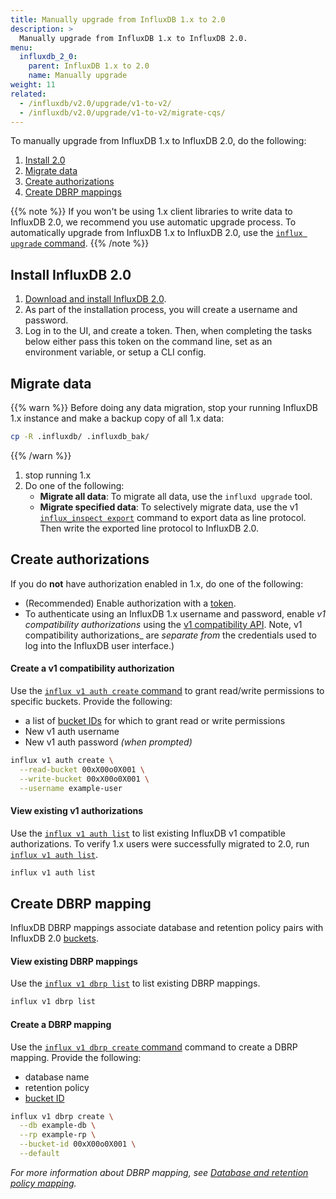```yaml
---
title: Manually upgrade from InfluxDB 1.x to 2.0
description: >
  Manually upgrade from InfluxDB 1.x to InfluxDB 2.0.
menu:
  influxdb_2_0:
    parent: InfluxDB 1.x to 2.0
    name: Manually upgrade
weight: 11
related:
  - /influxdb/v2.0/upgrade/v1-to-v2/
  - /influxdb/v2.0/upgrade/v1-to-v2/migrate-cqs/
---
```


To manually upgrade from InfluxDB 1.x to InfluxDB 2.0, do the following:

1. [Install 2.0](#install-influxdb-2.0)
1. [Migrate data](#migrate-data)
1. [Create authorizations](#create-authorizations)
1. [Create DBRP mappings](#create-dbrp-mapping)

{{% note %}}
If you won't be using 1.x client libraries to write data to InfluxDB 2.0, we recommend you use automatic upgrade process.
To automatically upgrade from InfluxDB 1.x to InfluxDB 2.0, use the [`influx upgrade` command](/influxdb/v2.0/upgrade/v1-to-v2/).
{{% /note %}}

## Install InfluxDB 2.0
1. [Download and install InfluxDB 2.0](/influxdb/v2.0/get-started/).
2. As part of the installation process, you will create a username and password.
3. Log in to the UI, and create a token.
   Then, when completing the tasks below either pass this token on the command line, set as an environment variable, or setup a CLI config.

## Migrate data
{{% warn %}}
Before doing any data migration,
stop your running InfluxDB 1.x instance and make a backup copy of all 1.x data:
```sh
cp -R .influxdb/ .influxdb_bak/
```
{{% /warn %}}


1. stop running 1.x
1. Do one of the following:
   - **Migrate all data**:
     To migrate all data, use the `influxd upgrade` tool.
     <!-- Is there a way to use `influxd upgrade` for time series data only, and ignore other resources/configs? -->
   - **Migrate specified data**:
     To selectively migrate data, use the v1 [`influx_inspect export`](/influxdb/v1.8/tools/influx_inspect/#export) command to export data as line protocol.
     Then write the exported line protocol to InfluxDB 2.0.

## Create authorizations
If you do **not** have authorization enabled in 1.x, do one of the following:

- (Recommended) Enable authorization with a [token](https://docs.influxdata.com/influxdb/cloud/reference/glossary/#token).
- To authenticate using an InfluxDB 1.x username and password, enable _v1 compatibility authorizations_ using the [v1 compatibility API](...). Note, v1 compatibility authorizations_ are _separate from_ the credentials used to log into the InfluxDB user interface.)

#### Create a v1 compatibility authorization
<!-- The `influx v1` is part of the InfluxDB 2.0 `influx` CLI. -->
<!-- Like all operations in 2.0, `influx v1` commands must be authenticated with a token. -->

Use the [`influx v1 auth create` command](/influxdb/v2.0/reference/cli/influx/v1/auth/create/)
to grant read/write permissions to specific buckets.
Provide the following:

- a list of [bucket IDs](/influxdb/v2.0/organizations/buckets/view-buckets/) for which to grant read or write permissions
- New v1 auth username
- New v1 auth password _(when prompted)_

```sh
influx v1 auth create \
  --read-bucket 00xX00o0X001 \
  --write-bucket 00xX00o0X001 \
  --username example-user
```

#### View existing v1 authorizations
Use the [`influx v1 auth list`](/influxdb/v2.0/reference/cli/influx/v1/auth/list/)
to list existing InfluxDB v1 compatible authorizations.
To verify 1.x users were successfully migrated to 2.0, run [`influx v1 auth list`](/influxdb/v2.0/reference/cli/influx/v1/auth/list/).

```sh
influx v1 auth list
```

## Create DBRP mapping
InfluxDB DBRP mappings associate database and retention policy pairs
with InfluxDB 2.0 [buckets](/influxdb/v2.0/reference/glossary/#bucket).

#### View existing DBRP mappings
Use the [`influx v1 dbrp list`](/influxdb/v2.0/reference/cli/influx/v1/dbrp/list/) to list existing DBRP mappings.

```sh
influx v1 dbrp list
```

#### Create a DBRP mapping
Use the [`influx v1 dbrp create` command](/influxdb/v2.0/reference/cli/influx/v1/dbrp/create/)
command to create a DBRP mapping.
Provide the following:

- database name
- retention policy
- [bucket ID](/influxdb/v2.0/organizations/buckets/view-buckets/)

```sh
influx v1 dbrp create \
  --db example-db \
  --rp example-rp \
  --bucket-id 00xX00o0X001 \
  --default
```

_For more information about DBRP mapping, see [Database and retention policy mapping](/influxdb/v2.0/reference/api/influxdb-1x/dbrp/)._


<!--
## Other actions
See also [Migrate continuous queries to tasks](/influxdb/v2.0/upgrade/v1-to-v2/migrate-cqs/).
-->
